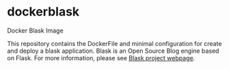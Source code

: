 # dockerblask
Docker Blask Image

This repository contains the DockerFile and minimal configuration for create and deploy a blask application.
Blask is an Open Source Blog engine based on Flask. For more information, please see [Blask project webpage](https://getblask.com).
